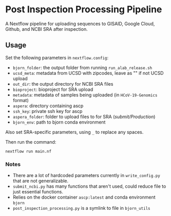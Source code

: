 # Post Inspection Processing Pipeline
A Nextflow pipeline for uploading sequences to GISAID, Google Cloud, Github, and NCBI SRA after inspection.

## Usage
Set the following parameters in `nextflow.config`:
* `bjorn_folder`: the output folder from running `run_alab_release.sh`
* `ucsd_meta`: metadata from UCSD with zipcodes, leave as "" if not UCSD upload
* `out_dir`: the output directory for NCBI SRA files
* `bioproject`: bioproject for SRA upload
* `metadata`: metadata of samples being uploaded (in `HCoV-19-Genomics` format)
* `aspera`: directory containing ascp 
* `ssh_key`: private ssh key for ascp
* `aspera_folder`: folder to upload files to for SRA (*submit/Production*)
* `bjorn_env`: path to bjorn conda environment

Also set SRA-specific parameters, using `_` to replace any spaces.

Then run the command: 
```
nextflow run main.nf
```

### Notes
* There are a lot of hardcoded parameters currently in `write_config.py` that are not generalizable.
* `submit_ncbi.py` has many functions that aren't used, could reduce file to just essential functions.
* Relies on the docker container `ascp:latest` and conda environment `bjorn` 
* `post_inspection_processing.py` is a symlink to file in `bjorn_utils`
